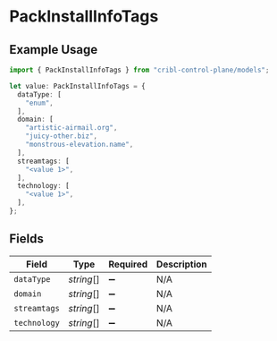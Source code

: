 # PackInstallInfoTags

## Example Usage

```typescript
import { PackInstallInfoTags } from "cribl-control-plane/models";

let value: PackInstallInfoTags = {
  dataType: [
    "enum",
  ],
  domain: [
    "artistic-airmail.org",
    "juicy-other.biz",
    "monstrous-elevation.name",
  ],
  streamtags: [
    "<value 1>",
  ],
  technology: [
    "<value 1>",
  ],
};
```

## Fields

| Field              | Type               | Required           | Description        |
| ------------------ | ------------------ | ------------------ | ------------------ |
| `dataType`         | *string*[]         | :heavy_minus_sign: | N/A                |
| `domain`           | *string*[]         | :heavy_minus_sign: | N/A                |
| `streamtags`       | *string*[]         | :heavy_minus_sign: | N/A                |
| `technology`       | *string*[]         | :heavy_minus_sign: | N/A                |